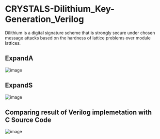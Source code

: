 # CRYSTALS-Dilithium_Key-Generation_Verilog
Dilithium is a digital signature scheme that is strongly secure under chosen message attacks based on the hardness of lattice problems over module lattices.


## ExpandA
![image](https://github.com/FatemehAhsan/CRYSTALS-Dilithium_Key-Generation_Verilog/assets/100623985/9986f24f-ce82-41be-8bc2-6ee9e38188b9)


## ExpandS
![image](https://github.com/FatemehAhsan/CRYSTALS-Dilithium_Key-Generation_Verilog/assets/100623985/4038f7de-6830-4596-8691-a6726242ff30)

## Comparing result of Verilog implemetation with C Source Code
![image](https://github.com/FatemehAhsan/CRYSTALS-Dilithium_Key-Generation_Verilog/assets/100623985/1172e6a7-fb0e-4731-bd2a-e888624439fd)
